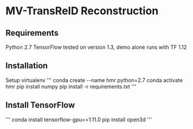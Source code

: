 
# MV-TransReID Reconstruction
## Requirements
Python 2.7
TensorFlow tested on version 1.3, demo alone runs with TF 1.12
## Installation
Setup virtualenv
'''
conda create --name hmr python=2.7
conda activate hmr
pip install numpy
pip install -r requirements.txt
'''
## Install TensorFlow
'''
conda install tensorflow-gpu==1.11.0
pip install open3d 
'''
